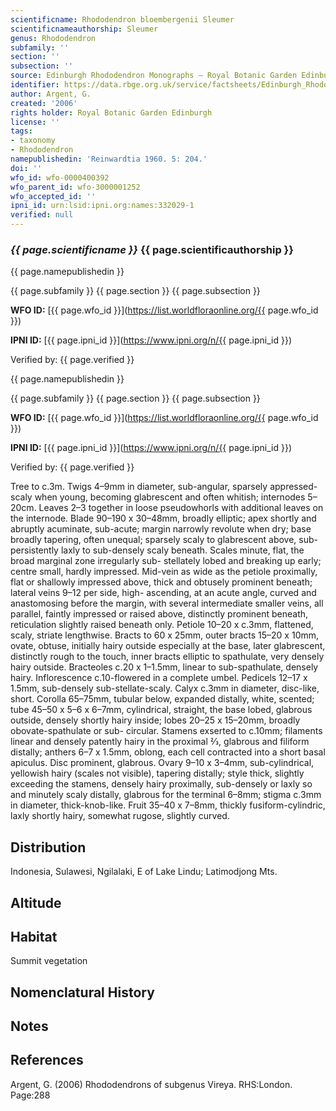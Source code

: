 ```yaml
---
scientificname: Rhododendron bloembergenii Sleumer
scientificnameauthorship: Sleumer
genus: Rhododendron
subfamily: ''
section: ''
subsection: ''
source: Edinburgh Rhododendron Monographs – Royal Botanic Garden Edinburgh
identifier: https://data.rbge.org.uk/service/factsheets/Edinburgh_Rhododendron_Monographs.xhtml
author: Argent, G.
created: '2006'
rights holder: Royal Botanic Garden Edinburgh
license: ''
tags:
- taxonomy
- Rhododendron
namepublishedin: 'Reinwardtia 1960. 5: 204.'
doi: ''
wfo_id: wfo-0000400392
wfo_parent_id: wfo-3000001252
wfo_accepted_id: ''
ipni_id: urn:lsid:ipni.org:names:332029-1
verified: null
---
```

### _{{ page.scientificname }}_ {{ page.scientificauthorship }}
 {{ page.namepublishedin }}

{{ page.subfamily }} {{ page.section }} {{ page.subsection }}

**WFO ID:** [{{ page.wfo_id }}](https://list.worldfloraonline.org/{{ page.wfo_id }})

**IPNI ID:** [{{ page.ipni_id }}](https://www.ipni.org/n/{{ page.ipni_id }})

Verified by: {{ page.verified }}

 {{ page.namepublishedin }}

{{ page.subfamily }} {{ page.section }} {{ page.subsection }}

**WFO ID:** [{{ page.wfo_id }}](https://list.worldfloraonline.org/{{ page.wfo_id }})

**IPNI ID:** [{{ page.ipni_id }}](https://www.ipni.org/n/{{ page.ipni_id }})

Verified by: {{ page.verified }}



Tree to c.3m. Twigs 4–9mm in diameter, sub-angular, sparsely appressed-scaly when young, becoming glabrescent and often whitish; internodes 5–20cm. Leaves 2–3 together in loose pseudowhorls with additional leaves on the internode. Blade 90–190 x 30–48mm, broadly elliptic; apex shortly and abruptly acuminate, sub-acute; margin narrowly revolute when dry; base broadly tapering, often unequal; sparsely scaly to glabrescent above, sub-persistently laxly to sub-densely scaly beneath. Scales minute, flat, the broad marginal zone irregularly sub- stellately lobed and breaking up early; centre small, hardly impressed. Mid-vein as wide as the petiole proximally, flat or shallowly impressed above, thick and obtusely prominent beneath; lateral veins 9–12 per side, high- ascending, at an acute angle, curved and anastomosing before the margin, with several intermediate smaller veins, all parallel, faintly impressed or raised above, distinctly prominent beneath, reticulation slightly raised beneath only. Petiole 10–20 x c.3mm, flattened, scaly, striate lengthwise. Bracts to 60 x 25mm, outer bracts 15–20 x 10mm, ovate, obtuse, initially hairy outside especially at the base, later glabrescent, distinctly rough to the touch, inner bracts elliptic to spathulate, very densely hairy outside. Bracteoles c.20 x 1–1.5mm, linear to sub-spathulate, densely hairy. Inflorescence c.10-flowered in a complete umbel. Pedicels 12–17 x 1.5mm, sub-densely sub-stellate-scaly. Calyx c.3mm in diameter, disc-like, short. Corolla 65–75mm, tubular below, expanded distally, white, scented; tube 45–50 x 5–6 x 6–7mm, cylindrical, straight, the base lobed, glabrous outside, densely shortly hairy inside; lobes 20–25 x 15–20mm, broadly obovate-spathulate or sub- circular. Stamens exserted to c.10mm; filaments linear and densely patently hairy in the proximal 2⁄3, glabrous and filiform distally; anthers 6–7 x 1.5mm, oblong, each cell contracted into a short basal apiculus. Disc prominent, glabrous. Ovary 9–10 x 3–4mm, sub-cylindrical, yellowish hairy (scales not visible), tapering distally; style thick, slightly exceeding the stamens, densely hairy proximally, sub-densely or laxly so and minutely scaly distally, glabrous for the terminal 6–8mm; stigma c.3mm in diameter, thick-knob-like. Fruit 35–40 x 7–8mm, thickly fusiform-cylindric, laxly shortly hairy, somewhat rugose, slightly curved.

## Distribution
Indonesia, Sulawesi, Ngilalaki, E of Lake Lindu; Latimodjong Mts.

## Altitude


## Habitat
Summit vegetation

## Nomenclatural History

                       
## Notes


## References

Argent, G. (2006) Rhododendrons of subgenus Vireya. RHS:London. Page:288
